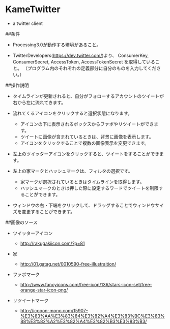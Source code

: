 # KameTwitter
* a twitter client

##条件
* Processing3.0が動作する環境があること。

* TwitterDevelopers(<https://dev.twitter.com/>)より、
  ConsumerKey, ConsumerSecret, AccessToken, AccessTokenSecret
  を取得していること。
  （プログラム内のそれぞれの定義部分に自分のものを入力してください。）
  
##操作説明
* タイムラインが更新されると、自分がフォローするアカウントのツイートが右から左に流れてきます。

* 流れてくるアイコンをクリックすると選択状態になります。
  * アイコンの下に表示されるボックスからファボやリツイートができます。
  * ツイートに画像が含まれているときは、背景に画像を表示します。
  * アイコンをクリックすることで複数の画像表示を変更できます。

* 左上のツイッターアイコンをクリックすると、ツイートをすることができます。

* 左上の家マークとハッシュマークは、フィルタの選択です。
  * 家マークが選択されているときはタイムラインを取得します。
  * ハッシュマークのときは押した際に設定するワードでツイートを制限することができます。

* ウィンドウの右・下端をクリックして、ドラッグすることでウィンドウサイズを変更することができます。

##画像のソース
* ツイッターアイコン　
  * <http://rakugakiicon.com/?p=81>

* 家　
  * <http://01.gatag.net/0010590-free-illustraition/>

* ファボマーク 
  * <http://www.fancyicons.com/free-icon/136/stars-icon-set/free-orange-star-icon-png/>

* リツイートマーク 
  * <http://icooon-mono.com/15907-%E3%83%AA%E3%83%84%E3%82%A4%E3%83%BC%E3%83%88%E3%82%A2%E3%82%A4%E3%82%B3%E3%83%B3/>

